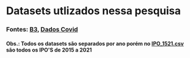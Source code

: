 # Datasets utlizados nessa pesquisa
### Fontes: [B3](http://www.b3.com.br/pt_br/), [Dados Covid](https://covid.saude.gov.br/)
#### Obs.: Todos os datasets são separados por ano porém no [IPO_1521.csv](https://github.com/davirpp/Projeto_Intro_CD/blob/master/datasets/IPO_1521.csv) são todos os IPO'S de 2015 a 2021
